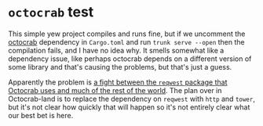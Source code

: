 # `octocrab` test

This simple yew project compiles and runs fine, but if we uncomment the
[octocrab](https://github.com/XAMPPRocky/octocrab)
dependency in `Cargo.toml` and run `trunk serve --open` then the compilation fails,
and I have no idea why. It smells somewhat like a dependency issue, like perhaps
octocrab depends on a different version of some library and that's causing the problems,
but that's just a guess.

Apparently the problem is [a fight between the `reqwest` package that Octocrab uses
and much of the rest of the world](https://github.com/XAMPPRocky/octocrab/issues/224#issuecomment-1179603852).
The plan over in Octocrab-land is to replace the dependency on `reqwest` with
`http` and `tower`, but it's not clear how quickly that will happen so it's not
entirely clear what our best bet is here.
